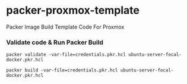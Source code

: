 # packer-proxmox-template
Packer Image Build Template Code For Proxmox

### Validate code & Run Packer Build
```
packer validate -var-file=credentials.pkr.hcl ubuntu-server-focal-docker.pkr.hcl
```
```
packer build -var-file=credentials.pkr.hcl ubuntu-server-focal-docker.pkr.hcl
```